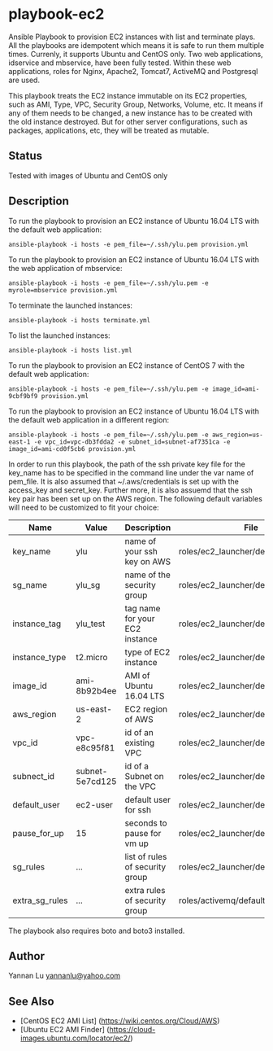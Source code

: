 # playbook-ec2

Ansible Playbook to provision EC2 instances with list and terminate plays. All the playbooks are idempotent which means it is safe to run them multiple times. Currenly, it supports Ubuntu and CentOS only. Two web applications, idservice and mbservice, have been fully tested. Within these web applications, roles for Nginx, Apache2, Tomcat7, ActiveMQ and Postgresql are used.

This playbook treats the EC2 instance immutable on its EC2 properties, such as AMI, Type, VPC, Security Group, Networks, Volume, etc. It means if any of them needs to be changed, a new instance has to be created with the old instance destroyed. But for other server configurations, such as packages, applications, etc, they will be treated as mutable.

## Status

Tested with images of Ubuntu and CentOS only

## Description

To run the playbook to provision an EC2 instance of Ubuntu 16.04 LTS with the default web application:
```
ansible-playbook -i hosts -e pem_file=~/.ssh/ylu.pem provision.yml
```

To run the playbook to provision an EC2 instance of Ubuntu 16.04 LTS with the web application of mbservice:
```
ansible-playbook -i hosts -e pem_file=~/.ssh/ylu.pem -e myrole=mbservice provision.yml
```

To terminate the launched instances:
```
ansible-playbook -i hosts terminate.yml
```

To list the launched instances:
```
ansible-playbook -i hosts list.yml
```

To run the playbook to provision an EC2 instance of CentOS 7 with the default web application:
```
ansible-playbook -i hosts -e pem_file=~/.ssh/ylu.pem -e image_id=ami-9cbf9bf9 provision.yml
```

To run the playbook to provision an EC2 instance of Ubuntu 16.04 LTS with the default web application in a different region:
```
ansible-playbook -i hosts -e pem_file=~/.ssh/ylu.pem -e aws_region=us-east-1 -e vpc_id=vpc-db3fdda2 -e subnet_id=subnet-af7351ca -e image_id=ami-cd0f5cb6 provision.yml
```

In order to run this playbook, the path of the ssh private key file for the key_name has to be specified in the command line under the var name of pem_file. It is also assumed that ~/.aws/credentials is set up with the access_key and secret_key. Further more, it is also assuemd that the ssh key pair has been set up on the AWS region. The following default variables will need to be customized to fit your choice:

| Name                         | Value           | Description                    | File                                 |
| ---                          | ---             | ---                            | ---                                  |
| key_name                     | ylu             | name of your ssh key on AWS    | roles/ec2_launcher/defaults/main.yml |
| sg_name                      | ylu_sg          | name of the security group     | roles/ec2_launcher/defaults/main.yml |
| instance_tag                 | ylu_test        | tag name for your EC2 instance | roles/ec2_launcher/defaults/main.yml |
| instance_type                | t2.micro        | type of EC2 instance           | roles/ec2_launcher/defaults/main.yml |
| image_id                     | ami-8b92b4ee    | AMI of Ubuntu 16.04 LTS        | roles/ec2_launcher/defaults/main.yml |
| aws_region                   | us-east-2       | EC2 region of AWS              | roles/ec2_launcher/defaults/main.yml |
| vpc_id                       | vpc-e8c95f81    | id of an existing VPC          | roles/ec2_launcher/defaults/main.yml |
| subnect_id                   | subnet-5e7cd125 | id of a Subnet on the VPC      | roles/ec2_launcher/defaults/main.yml |
| default_user                 | ec2-user        | default user for ssh           | roles/ec2_launcher/defaults/main.yml |
| pause_for_up                 | 15              | seconds to pause for vm up     | roles/ec2_launcher/defaults/main.yml |
| sg_rules                     | ...             | list of rules of security group| roles/ec2_launcher/defaults/main.yml |
| extra_sg_rules               | ...             | extra rules of security group  | roles/activemq/defaults/main.yml     |

The playbook also requires boto and boto3 installed.

## Author
Yannan Lu <yannanlu@yahoo.com>

## See Also
* [CentOS EC2 AMI List] (https://wiki.centos.org/Cloud/AWS)
* [Ubuntu EC2 AMI Finder] (https://cloud-images.ubuntu.com/locator/ec2/)

